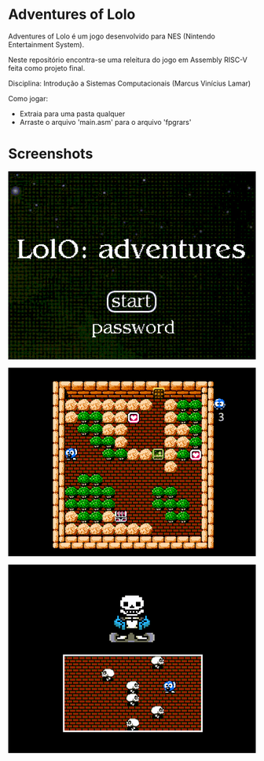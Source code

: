 # Adventures of Lolo
Adventures of Lolo é um jogo desenvolvido para NES (Nintendo Entertainment System).

Neste repositório encontra-se uma releitura do jogo em Assembly RISC-V feita como projeto final.

Disciplina: Introdução a Sistemas Computacionais (Marcus Vinícius Lamar)

Como jogar:
  - Extraia para uma pasta qualquer
  - Arraste o arquivo 'main.asm' para o arquivo 'fpgrars'

# Screenshots

![Menu inicial](https://github.com/maldisco/Adventures-of-Lolo_Assembly-RISC-V/blob/main/screenshots/menu.png)

![Fase 1](https://github.com/maldisco/Adventures-of-Lolo_Assembly-RISC-V/blob/main/screenshots/fase1.png)

![Chefão final](https://github.com/maldisco/Adventures-of-Lolo_Assembly-RISC-V/blob/main/screenshots/finalboss.png)


